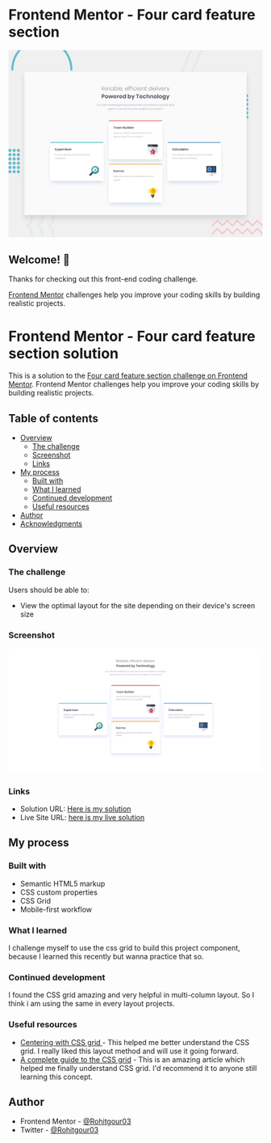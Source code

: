 # Frontend Mentor - Four card feature section

![Design preview for the Four card feature section coding challenge](./design/desktop-preview.jpg)

## Welcome! 👋

Thanks for checking out this front-end coding challenge.

[Frontend Mentor](https://www.frontendmentor.io) challenges help you improve your coding skills by building realistic projects.

# Frontend Mentor - Four card feature section solution

This is a solution to the [Four card feature section challenge on Frontend Mentor](https://www.frontendmentor.io/challenges/four-card-feature-section-weK1eFYK). Frontend Mentor challenges help you improve your coding skills by building realistic projects. 

## Table of contents

- [Overview](#overview)
  - [The challenge](#the-challenge)
  - [Screenshot](#screenshot)
  - [Links](#links)
- [My process](#my-process)
  - [Built with](#built-with)
  - [What I learned](#what-i-learned)
  - [Continued development](#continued-development)
  - [Useful resources](#useful-resources)
- [Author](#author)
- [Acknowledgments](#acknowledgments)

## Overview

### The challenge

Users should be able to:

- View the optimal layout for the site depending on their device's screen size

### Screenshot

![](./images/screenshot.png)

### Links

- Solution URL: [Here is my solution](https://github.com/Rohitgour03/four-card-feature-section/)
- Live Site URL: [here is my live solution]( https://rohitgour03.github.io/four-card-feature-section/)

## My process

### Built with

- Semantic HTML5 markup
- CSS custom properties
- CSS Grid
- Mobile-first workflow

### What I learned

I challenge myself to use the css grid to build this project component, because I learned this recently but wanna practice that so.

### Continued development

I found the CSS grid amazing and very helpful in multi-column layout. So I think i am using the same in every layout projects.

### Useful resources

- [ Centering with CSS grid ](https://coryrylan.com/blog/how-to-center-in-css-with-css-grid) - This helped me better understand the CSS grid. I really liked this layout method and will use it going forward.
- [ A complete guide to the CSS grid](https://css-tricks.com/snippets/css/complete-guide-grid/) - This is an amazing article which helped me finally understand CSS grid. I'd recommend it to anyone still learning this concept.

## Author

- Frontend Mentor - [@Rohitgour03](https://www.frontendmentor.io/profile/Rohitgour03)
- Twitter - [@Rohitgour03](https://www.twitter.com/Rohitgour03)
